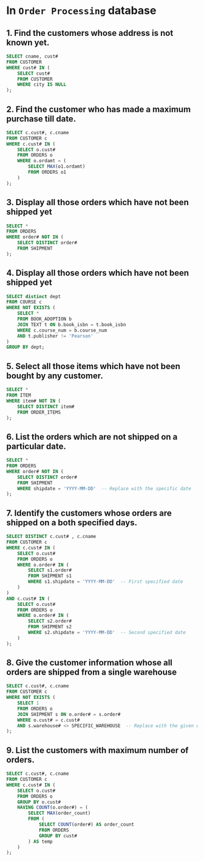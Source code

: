 # In `Order Processing` database
 
## 1. Find the customers whose address is not known yet.

```sql
SELECT cname, cust#
FROM CUSTOMER
WHERE cust# IN (
    SELECT cust#
    FROM CUSTOMER
    WHERE city IS NULL
);
```


## 2. Find the customer who has made a maximum purchase till date.

```sql
SELECT c.cust#, c.cname 
FROM CUSTOMER c 
WHERE c.cust# IN (
    SELECT o.cust# 
    FROM ORDERS o 
    WHERE o.ordamt = (
        SELECT MAX(o1.ordamt) 
        FROM ORDERS o1
    )
);

```


## 3. Display all those orders which have not been shipped yet

```sql
SELECT * 
FROM ORDERS 
WHERE order# NOT IN (
    SELECT DISTINCT order# 
    FROM SHIPMENT
);

```

## 4. Display all those orders which have not been shipped yet

```sql
SELECT distinct dept
FROM COURSE c
WHERE NOT EXISTS (
    SELECT *
    FROM BOOK_ADOPTION b
    JOIN TEXT t ON b.book_isbn = t.book_isbn
    WHERE c.course_num = b.course_num
    AND t.publisher != 'Pearson'
)
GROUP BY dept;
```

## 5. Select all those items which have not been bought by any customer.

```sql
SELECT * 
FROM ITEM 
WHERE item# NOT IN (
    SELECT DISTINCT item# 
    FROM ORDER_ITEMS
);

```
## 6. List the orders which are not shipped on a particular date.

```sql
SELECT * 
FROM ORDERS 
WHERE order# NOT IN (
    SELECT DISTINCT order# 
    FROM SHIPMENT 
    WHERE shipdate = 'YYYY-MM-DD'  -- Replace with the specific date
);

```

## 7. Identify the customers whose orders are shipped on a both specified days.
```sql
SELECT DISTINCT c.cust# , c.cname
FROM CUSTOMER c
WHERE c.cust# IN (
    SELECT o.cust# 
    FROM ORDERS o
    WHERE o.order# IN (
        SELECT s1.order#
        FROM SHIPMENT s1
        WHERE s1.shipdate = 'YYYY-MM-DD'  -- First specified date
    )
) 
AND c.cust# IN (
    SELECT o.cust# 
    FROM ORDERS o
    WHERE o.order# IN (
        SELECT s2.order#
        FROM SHIPMENT s2
        WHERE s2.shipdate = 'YYYY-MM-DD'  -- Second specified date
    )
);

```

## 8. Give the customer information whose all orders are shipped from a single warehouse

```sql
SELECT c.cust#, c.cname
FROM CUSTOMER c
WHERE NOT EXISTS (
    SELECT 1
    FROM ORDERS o
    JOIN SHIPMENT s ON o.order# = s.order#
    WHERE o.cust# = c.cust#
    AND s.warehouse# <> SPECIFIC_WAREHOUSE  -- Replace with the given warehouse#
);
```

## 9. List the customers with maximum number of orders.

```sql
SELECT c.cust#, c.cname
FROM CUSTOMER c
WHERE c.cust# IN (
    SELECT o.cust#
    FROM ORDERS o
    GROUP BY o.cust#
    HAVING COUNT(o.order#) = (
        SELECT MAX(order_count)
        FROM (
            SELECT COUNT(order#) AS order_count
            FROM ORDERS
            GROUP BY cust#
        ) AS temp
    )
);
```
